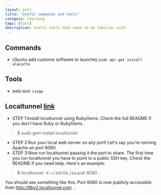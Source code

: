 ```yaml
---
layout: post
title: "Useful commands and tools"
category: learning
tags: [tool]
description: Useful tools that need to be familiar with.
---
```


## Commands

* Ubuntu add custome software to launcher,`sudo apt-get install alacarte`

## Tools

* web tool: `siege`

## Localtunnel [link](http://progrium.com/localtunnel/)

* STEP 1:Install localtunnel using RubyGems. Check the full README if you don't have Ruby or RubyGems.

>$ sudo gem install localtunnel

* STEP 2:Run your local web server on any port! Let's say you're running Apache on port 8080.
* STEP 3:Now run localtunnel passing it the port to share. The first time you run localtunnel you have to point to a public SSH key. Check the README if you need help. Here's an example:

>$ localtunnel -k ~/.ssh/id_rsa.pub 8080

You should see something like this:
Port 8080 is now publicly accessible from http://8bv2.localtunnel.com ...